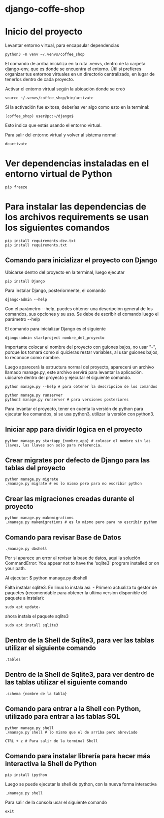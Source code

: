 # django-coffe-shop

# Inicio del proyecto

Levantar entorno virtual, para encapsular dependencias

    python3 -m venv ~/.venvs/coffee_shop

El comando de arriba inicializa en la ruta .venvs, dentro de la carpeta django-env, que es donde
se encuentra el entorno. Útil si prefieres organizar tus entornos virtuales en un directorio centralizado, en lugar de tenerlos dentro de cada proyecto.

Activar el entorno virtual según la ubicación donde se creó

    source ~/.venvs/coffee_shop/bin/activate

Si la activación fue exitosa, deberías ver algo como esto en la terminal:

    (coffee_shop) user@pc:~/django$

Esto indica que estás usando el entorno virtual.

Para salir del entorno virtual y volver al sistema normal:

    deactivate

# Ver dependencias instaladas en el entorno virtual de Python

    pip freeze

#  Para instalar las dependencias de los archivos requirements se usan los siguientes comandos

    pip install requirements-dev.txt
    pip install requirements.txt

## Comando para inicializar el proyecto con Django

Ubicarse dentro del proyecto en la terminal, luego ejecutar

    pip install Django

Para instalar Django, posteriormente, el comando

    django-admin --help

Con el parámetro --help, puedes obtener una descripción general de los comandos, sus opciones y su uso. Se debe de escribir el comando luego el parámetro --help

El comando para inicializar Django es el siguiente 

    django-admin startproject nombre_del_proyecto

Importante colocar el nombre del proyecto con guiones bajos, no usar "-", porque los tomará como si
quicieras restar variables, al usar guiones bajos, lo reconoce como nombre.

Luego aparecerá la estructura normal del proyecto, aparecerá un archivo llamado manage.py, este archivo servirá para levantar la aplicación. ubicarse dentro del proyecto y ejecutar el siguiente comando.

    python manage.py --help # para obtener la descripción de los comandos

    python manage.py runserver
    python3 manage.py runserver # para versiones posteriores

Para levantar el proyecto, tener en cuenta la versión de python para ejecutar los comandos,
si se usa python3, utilizar la versión con python3.

## Iniciar app para dividir lógica en el proyecto

    python manage.py startapp {nombre_app} # colocar el nombre sin las llaves, las llaves son solo para referencia.

## Crear migrates por defecto de Django para las tablas del proyecto

    python manage.py migrate
    ./manage.py migrate # es lo mismo pero para no escribir python

## Crear las migraciones creadas durante el proyecto

    python manage.py makemigrations
    ./manage.py makemigrations # es lo mismo pero para no escribir python

## Comando para revisar Base de Datos

    ./manage.py dbshell

Por si aparece un error al revisar la base de datos, aquí la solución
CommandError: You appear not to have the 'sqlite3' program installed or on your path.

Al ejecutar: $ python manage.py dbshell

Falta instalar sqlite3. En linux lo instala así: - Primero actualiza tu gestor de paquetes (recomendable para obtener la ultima version disponible del paquete a instalar): 

    sudo apt update- 

ahora instala el paquete sqlite3 

    sudo apt install sqlite3

## Dentro de la Shell de Sqlite3, para ver las tablas utilizar el siguiente comando

    .tables

## Dentro de la Shell de Sqlite3, para ver dentro de las tablas utilizar el siguiente comando

    .schema {nombre de la tabla}

## Comando para entrar a la Shell con Python, utilizado para entrar a las tablas SQL

    python manage.py shell
    ./manage.py shell # lo mismo que el de arriba pero abreviado

    CTRL + z # Para salir de la terminal Shell

## Comando para instalar librería para hacer más interactiva la Shell de Python

    pip install ipython

Luego se puede ejecutar la shell de python, con la nueva forma interactiva

    ./manage.py shell

Para salir de la consola usar el siguiente comando
   
    exit
